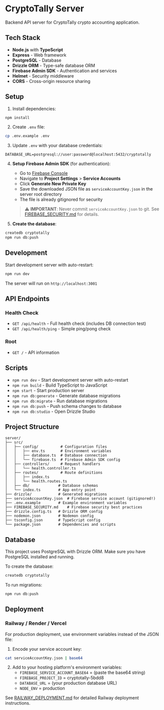 # CryptoTally Server

Backend API server for CryptoTally crypto accounting application.

## Tech Stack

- **Node.js** with **TypeScript**
- **Express** - Web framework
- **PostgreSQL** - Database
- **Drizzle ORM** - Type-safe database ORM
- **Firebase Admin SDK** - Authentication and services
- **Helmet** - Security middleware
- **CORS** - Cross-origin resource sharing

## Setup

1. Install dependencies:
```bash
npm install
```

2. Create `.env` file:
```bash
cp .env.example .env
```

3. Update `.env` with your database credentials:
```
DATABASE_URL=postgresql://user:password@localhost:5432/cryptotally
```

4. **Setup Firebase Admin SDK** (for authentication):
   - Go to [Firebase Console](https://console.firebase.google.com/)
   - Navigate to **Project Settings** > **Service Accounts**
   - Click **Generate New Private Key**
   - Save the downloaded JSON file as `serviceAccountKey.json` in the server root directory
   - The file is already gitignored for security

   > ⚠️ **IMPORTANT**: Never commit `serviceAccountKey.json` to git. See [FIREBASE_SECURITY.md](./FIREBASE_SECURITY.md) for details.

5. **Create the database**:
```bash
createdb cryptotally
npm run db:push
```

## Development

Start development server with auto-restart:
```bash
npm run dev
```

The server will run on `http://localhost:3001`

## API Endpoints

### Health Check
- `GET /api/health` - Full health check (includes DB connection test)
- `GET /api/health/ping` - Simple ping/pong check

### Root
- `GET /` - API information

## Scripts

- `npm run dev` - Start development server with auto-restart
- `npm run build` - Build TypeScript to JavaScript
- `npm start` - Start production server
- `npm run db:generate` - Generate database migrations
- `npm run db:migrate` - Run database migrations
- `npm run db:push` - Push schema changes to database
- `npm run db:studio` - Open Drizzle Studio

## Project Structure

```
server/
├── src/
│   ├── config/          # Configuration files
│   │   ├── env.ts       # Environment variables
│   │   ├── database.ts  # Database connection
│   │   └── firebase.ts  # Firebase Admin SDK config
│   ├── controllers/     # Request handlers
│   │   └── health.controller.ts
│   ├── routes/          # Route definitions
│   │   ├── index.ts
│   │   └── health.routes.ts
│   ├── db/             # Database schemas
│   └── index.ts        # App entry point
├── drizzle/            # Generated migrations
├── serviceAccountKey.json  # Firebase service account (gitignored!)
├── .env.example        # Example environment variables
├── FIREBASE_SECURITY.md    # Firebase security best practices
├── drizzle.config.ts   # Drizzle ORM config
├── nodemon.json        # Nodemon config
├── tsconfig.json       # TypeScript config
└── package.json        # Dependencies and scripts
```

## Database

This project uses PostgreSQL with Drizzle ORM. Make sure you have PostgreSQL installed and running.

To create the database:
```bash
createdb cryptotally
```

To run migrations:
```bash
npm run db:push
```

## Deployment

### Railway / Render / Vercel

For production deployment, use environment variables instead of the JSON file:

1. Encode your service account key:
```bash
cat serviceAccountKey.json | base64
```

2. Add to your hosting platform's environment variables:
   - `FIREBASE_SERVICE_ACCOUNT_BASE64` = (paste the base64 string)
   - `FIREBASE_PROJECT_ID` = cryptotally-5bdd8
   - `DATABASE_URL` = (your production database URL)
   - `NODE_ENV` = production

See [RAILWAY_DEPLOYMENT.md](./RAILWAY_DEPLOYMENT.md) for detailed Railway deployment instructions.
